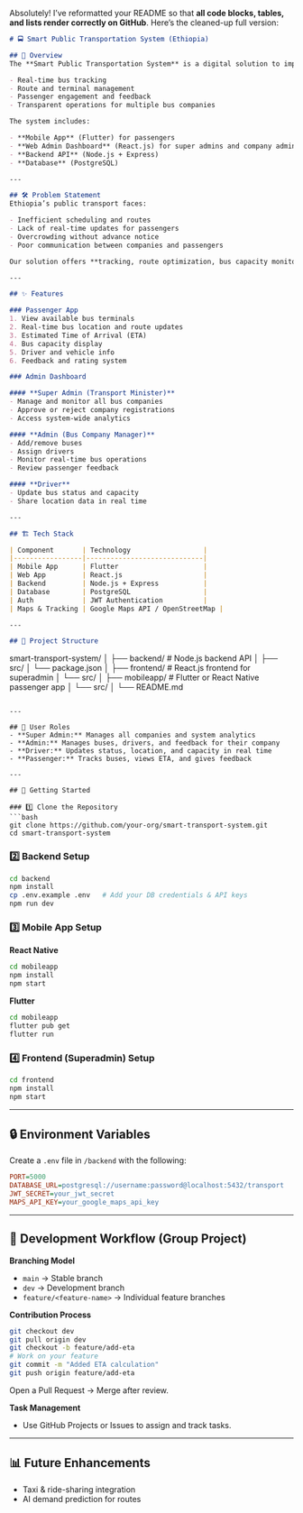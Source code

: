 Absolutely! I’ve reformatted your README so that **all code blocks, tables, and lists render correctly on GitHub**. Here’s the cleaned-up full version:

```markdown
# 🚍 Smart Public Transportation System (Ethiopia)

## 📌 Overview
The **Smart Public Transportation System** is a digital solution to improve Ethiopia's bus transport network by offering:

- Real-time bus tracking
- Route and terminal management
- Passenger engagement and feedback
- Transparent operations for multiple bus companies

The system includes:

- **Mobile App** (Flutter) for passengers
- **Web Admin Dashboard** (React.js) for super admins and company admins
- **Backend API** (Node.js + Express)
- **Database** (PostgreSQL)

---

## 🛠 Problem Statement
Ethiopia’s public transport faces:

- Inefficient scheduling and routes
- Lack of real-time updates for passengers
- Overcrowding without advance notice
- Poor communication between companies and passengers

Our solution offers **tracking, route optimization, bus capacity monitoring, and feedback systems** to enhance efficiency, safety, and satisfaction.

---

## ✨ Features

### Passenger App
1. View available bus terminals  
2. Real-time bus location and route updates  
3. Estimated Time of Arrival (ETA)  
4. Bus capacity display  
5. Driver and vehicle info  
6. Feedback and rating system  

### Admin Dashboard

#### **Super Admin (Transport Minister)**
- Manage and monitor all bus companies  
- Approve or reject company registrations  
- Access system-wide analytics  

#### **Admin (Bus Company Manager)**
- Add/remove buses  
- Assign drivers  
- Monitor real-time bus operations  
- Review passenger feedback  

#### **Driver**
- Update bus status and capacity  
- Share location data in real time  

---

## 🏗 Tech Stack

| Component       | Technology                  |
|-----------------|-----------------------------|
| Mobile App      | Flutter                     |
| Web App         | React.js                    |
| Backend         | Node.js + Express           |
| Database        | PostgreSQL                  |
| Auth            | JWT Authentication          |
| Maps & Tracking | Google Maps API / OpenStreetMap |

---

## 📂 Project Structure

```

smart-transport-system/
│
├── backend/        # Node.js backend API
│   ├── src/
│   └── package.json
│
├── frontend/       # React.js frontend for superadmin
│   └── src/
│
├── mobileapp/      # Flutter or React Native passenger app
│   └── src/
│
└── README.md

````

---

## 👥 User Roles
- **Super Admin:** Manages all companies and system analytics  
- **Admin:** Manages buses, drivers, and feedback for their company  
- **Driver:** Updates status, location, and capacity in real time  
- **Passenger:** Tracks buses, views ETA, and gives feedback  

---

## 🚀 Getting Started

### 1️⃣ Clone the Repository
```bash
git clone https://github.com/your-org/smart-transport-system.git
cd smart-transport-system
````

### 2️⃣ Backend Setup

```bash
cd backend
npm install
cp .env.example .env   # Add your DB credentials & API keys
npm run dev
```

### 3️⃣ Mobile App Setup

**React Native**

```bash
cd mobileapp
npm install
npm start
```

**Flutter**

```bash
cd mobileapp
flutter pub get
flutter run
```

### 4️⃣ Frontend (Superadmin) Setup

```bash
cd frontend
npm install
npm start
```

---

## 🔒 Environment Variables

Create a `.env` file in `/backend` with the following:

```ini
PORT=5000
DATABASE_URL=postgresql://username:password@localhost:5432/transport
JWT_SECRET=your_jwt_secret
MAPS_API_KEY=your_google_maps_api_key
```

---

## 📅 Development Workflow (Group Project)

**Branching Model**

* `main` → Stable branch
* `dev` → Development branch
* `feature/<feature-name>` → Individual feature branches

**Contribution Process**

```bash
git checkout dev
git pull origin dev
git checkout -b feature/add-eta
# Work on your feature
git commit -m "Added ETA calculation"
git push origin feature/add-eta
```

Open a Pull Request → Merge after review.

**Task Management**

* Use GitHub Projects or Issues to assign and track tasks.

---

## 📊 Future Enhancements

* Taxi & ride-sharing integration
* AI demand prediction for routes

```

